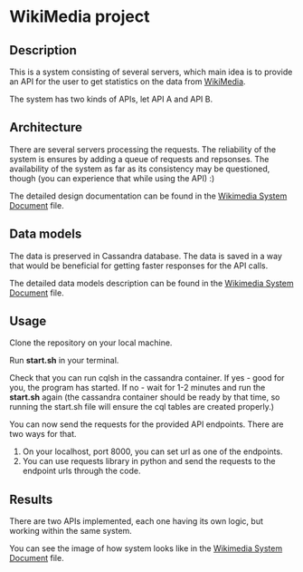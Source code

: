 # WikiMedia project

## **Description**

This is a system consisting of several servers, which main idea is to provide an API for the user to get statistics on the data from [WikiMedia](https://stream.wikimedia.org/v2/stream/page-create).

The system has two kinds of APIs, let API A and API B.

## **Architecture**

There are several servers processing the requests. The reliability of the system  is ensures by adding a queue of requests and repsonses.
The availability of the system as far as its consistency may be questioned, though (you can experience that while using the API) :)

The detailed design documentation can be found in the [Wikimedia System Document](https://gitlab.com/sadova_o/big-data-project/-/blob/develop/Wikimedia%20System%20Document.pdf) file.

## **Data models**

The data is preserved in Cassandra database. The data is saved in a way that would be beneficial for getting faster responses for the API calls.

The detailed data models description can be found in the [Wikimedia System Document](https://gitlab.com/sadova_o/big-data-project/-/blob/develop/Wikimedia%20System%20Document.pdf) file.

## **Usage**

Clone the repository on your local machine.

Run __start.sh__ in your terminal.

Check that you can run cqlsh in the cassandra container. If yes - good for you, the program has started. If no - wait for 1-2 minutes and run the __start.sh__ again (the cassandra container should be ready by that time, so running the start.sh file will ensure the cql tables are created properly.)

You can now send the requests for the provided API endpoints. There are two ways for that.

1. On your localhost, port 8000, you can set url as one of the endpoints.
2. You can use requests library in python and send the requests to the endpoint urls through the code.

## **Results**

There are two APIs implemented, each one having its own logic, but working within the same system.

You can see the image of how system looks like in the [Wikimedia System Document](https://gitlab.com/sadova_o/big-data-project/-/blob/develop/Wikimedia%20System%20Document.pdf) file.


